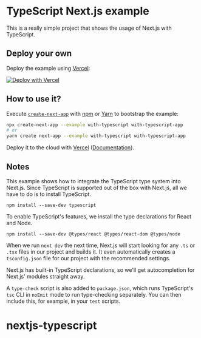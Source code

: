 # TypeScript Next.js example

This is a really simple project that shows the usage of Next.js with TypeScript.

## Deploy your own

Deploy the example using [Vercel](https://vercel.com):

[![Deploy with Vercel](https://vercel.com/button)](https://vercel.com/import/project?template=https://github.com/vercel/next.js/tree/canary/examples/with-typescript)

## How to use it?

Execute [`create-next-app`](https://github.com/vercel/next.js/tree/canary/packages/create-next-app) with [npm](https://docs.npmjs.com/cli/init) or [Yarn](https://yarnpkg.com/lang/en/docs/cli/create/) to bootstrap the example:

```bash
npx create-next-app --example with-typescript with-typescript-app
# or
yarn create next-app --example with-typescript with-typescript-app
```

Deploy it to the cloud with [Vercel](https://vercel.com/import?filter=next.js&utm_source=github&utm_medium=readme&utm_campaign=next-example) ([Documentation](https://nextjs.org/docs/deployment)).

## Notes

This example shows how to integrate the TypeScript type system into Next.js. Since TypeScript is supported out of the box with Next.js, all we have to do is to install TypeScript.

```
npm install --save-dev typescript
```

To enable TypeScript's features, we install the type declarations for React and Node.

```
npm install --save-dev @types/react @types/react-dom @types/node
```

When we run `next dev` the next time, Next.js will start looking for any `.ts` or `.tsx` files in our project and builds it. It even automatically creates a `tsconfig.json` file for our project with the recommended settings.

Next.js has built-in TypeScript declarations, so we'll get autocompletion for Next.js' modules straight away.

A `type-check` script is also added to `package.json`, which runs TypeScript's `tsc` CLI in `noEmit` mode to run type-checking separately. You can then include this, for example, in your `test` scripts.
# nextjs-typescript
